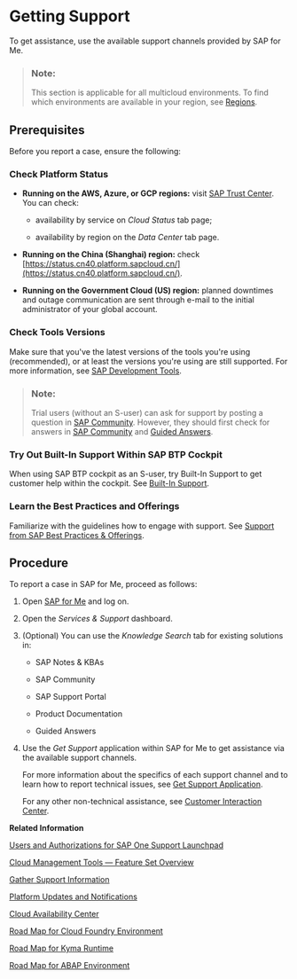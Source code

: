 <!-- loio5dd739823b824b539eee47b7860a00be -->

# Getting Support

To get assistance, use the available support channels provided by SAP for Me.



> ### Note:  
> This section is applicable for all multicloud environments. To find which environments are available in your region, see [Regions](../10-concepts/regions-350356d.md).



<a name="loio5dd739823b824b539eee47b7860a00be__section_bmj_j4x_2nb"/>

## Prerequisites

Before you report a case, ensure the following:



### Check Platform Status

-   **Running on the AWS, Azure, or GCP regions:** visit [SAP Trust Center](https://www.sap.com/about/trust-center/cloud-service-status.html). You can check:

    -   availability by service on *Cloud Status* tab page;

    -   availability by region on the *Data Center* tab page.


-   **Running on the China \(Shanghai\) region:** check [https://status.cn40.platform.sapcloud.cn/](https://status.cn40.platform.sapcloud.cn/).

-   **Running on the Government Cloud \(US\) region:** planned downtimes and outage communication are sent through e-mail to the initial administrator of your global account.




### Check Tools Versions

Make sure that you've the latest versions of the tools you're using \(recommended\), or at least the versions you're using are still supported. For more information, see [SAP Development Tools](https://tools.hana.ondemand.com/).

> ### Note:  
> Trial users \(without an S-user\) can ask for support by posting a question in [SAP Community](https://www.sap.com/community/topic/cloud-platform.html). However, they should first check for answers in [SAP Community](https://www.sap.com/community/topic/cloud-platform.html) and [Guided Answers](https://ga.support.sap.com/dtp/viewer/#/tree/2065/actions/26547).



### Try Out Built-In Support Within SAP BTP Cockpit

When using SAP BTP cockpit as an S-user, try Built-In Support to get customer help within the cockpit. See [Built-In Support](https://help.sap.com/docs/built-in-support).



### Learn the Best Practices and Offerings

Familiarize with the guidelines how to engage with support. See [Support from SAP Best Practices & Offerings](https://d.dam.sap.com/a/ewzMPHk/Support%20Best%20Practices%20Offerings.pdf?rc=10).

<a name="concept_tbg_yzt_mqb"/>

<!-- concept\_tbg\_yzt\_mqb -->

## Procedure

To report a case in SAP for Me, proceed as follows:

1.  Open [SAP for Me](https://me.sap.com/home) and log on.

2.  Open the *Services & Support* dashboard.

3.  \(Optional\) You can use the *Knowledge Search* tab for existing solutions in:

    -   SAP Notes & KBAs

    -   SAP Community

    -   SAP Support Portal

    -   Product Documentation

    -   Guided Answers


4.  Use the *Get Support* application within SAP for Me to get assistance via the available support channels.

    For more information about the specifics of each support channel and to learn how to report technical issues, see [Get Support Application](https://support.sap.com/cases-help).

    For any other non-technical assistance, see [Customer Interaction Center](https://support.sap.com/en/contact-us.html?anchorId=section_42886245).


**Related Information**  


[Users and Authorizations for SAP One Support Launchpad](https://support.sap.com/en/my-support/users.html)

[Cloud Management Tools — Feature Set Overview](../10-concepts/cloud-management-tools-feature-set-overview-caf4e4e.md "Cloud management tools represent the group of technologies designed for managing SAP BTP.")

[Gather Support Information](gather-support-information-6daa475.md "The Eclipse tools come with a wizard for gathering support information in case you need help with a feature or operation (during deploying/debugging applications, logging, configurations, and so on).")

[Platform Updates and Notifications](platform-updates-and-notifications-99070c7.md "")

[Cloud Availability Center](https://support.sap.com/en/my-support/systems-installations/cac.html)

[Road Map for Cloud Foundry Environment](https://roadmaps.sap.com/board?range=CURRENT-LAST&PRODUCT=73555000100800000287)

[Road Map for Kyma Runtime](https://roadmaps.sap.com/board?range=CURRENT-LAST&PRODUCT=73554900100800003012)

[Road Map for ABAP Environment](https://roadmaps.sap.com/board?range=CURRENT-LAST&PRODUCT=73555000100800001164)

